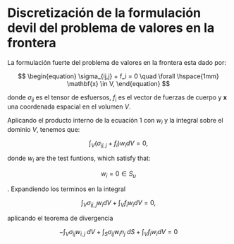 
# Discretización de la formulación devil del problema de valores en la frontera


La formulación fuerte del problema de valores en la frontera esta dado por:


$$
\begin{equation}
\sigma_{ij,j} + f_i = 0 \quad \forall \hspace{1mm} \mathbf{x} \in V, 
\end{equation}
$$

donde $\sigma_{i j}$ es el tensor de esfuersos, $f_{i}$ es el vector de fuerzas de cuerpo y $\mathbf{x}$ una coordenada espacial en el volumen $V$.


Aplicando el producto interno de la ecuación 1 con $w_{i}$ y la integral sobre el dominio $V$, tenemos que:

$$
\int_V \left( \sigma_{ij,j} + f_i \right)  w_{i} dV = 0 , 
$$

donde $w_{i}$ are the test funtions, which satisfy that:

$$
w_{i} = 0 \in S_u
$$

. Expandiendo los terminos en la integral 

$$
\int_V \sigma_{ij,j}   w_{i} dV + \int_V  f_i  w_{i} dV  = 0 , 
$$


aplicando el teorema de divergencia

$$
 -\int_V \sigma_{ij}w_{i,j} \ dV + \int_S \sigma_{ij}w_{i} n_{j} \ dS+ \int_V  f_i  w_{i} dV  = 0
$$